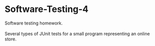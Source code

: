 # Software-Testing-4

Software testing homework.</br></br>
Several types of JUnit tests for a small program representing an online store. 
